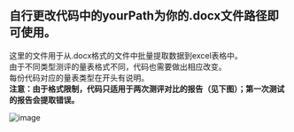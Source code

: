 ## 自行更改代码中的yourPath为你的.docx文件路径即可使用。
这里的文件用于从.docx格式的文件中批量提取数据到excel表格中。<br/>
由于不同类型测评的量表格式不同，代码也需要做出相应改变。<br/>
每份代码对应的量表类型在开头有说明。<br/>
**注意：由于格式限制，代码只适用于两次测评对比的报告（见下图）；第一次测试的报告会提取错误。**

![image](https://github.com/user-attachments/assets/84a45052-3304-49c3-97ac-25f29c756cc3)
